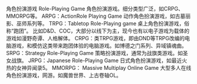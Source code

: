 角色扮演游戏
Role-Playing Game 角色扮演游戏。细分类型广泛，如CRPG、MMORPG等。
ARPG：ActionRole Playing Game 动作角色扮演游戏，如古墓丽影、巫师系列等。
TRPG：Tabletop Role-Playing game 桌上角色扮演游戏，俗称“跑团”。
        比如D&D、COC，大部分以线下为主，现今也有以电子游戏为载体的游戏如漫野奇谭、人格解体。
CRPG：类TRPG游戏，即由DND等TRPG改编的电脑游戏，和模仿这类带来跑团体验的电脑游戏。如博德之门系列、异域镇魂曲。
SRPG：Strategy Role-Playing Game 策略扮演游戏，通常为战旗类游戏。如圣女战旗。
JRPG：Japanese Role-Playing Game 日式角色扮演游戏，如最近火热的女神异闻录5。
MMORPG： Massive Multiplay Online Game 大型多人在线角色扮演游戏，网游。如魔兽世界、上古卷轴OL。
